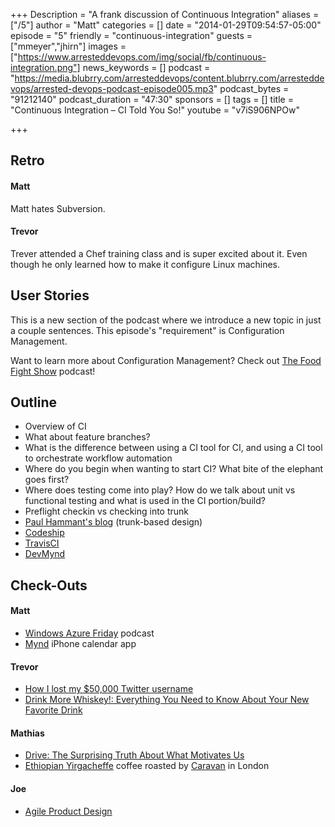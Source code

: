 +++
Description = "A frank discussion of Continuous Integration"
aliases = ["/5"]
author = "Matt"
categories = []
date = "2014-01-29T09:54:57-05:00"
episode = "5"
friendly = "continuous-integration"
guests = ["mmeyer","jhirn"]
images = ["https://www.arresteddevops.com/img/social/fb/continuous-integration.png"]
news_keywords = []
podcast = "https://media.blubrry.com/arresteddevops/content.blubrry.com/arresteddevops/arrested-devops-podcast-episode005.mp3"
podcast_bytes = "91212140"
podcast_duration = "47:30"
sponsors = []
tags = []
title = "Continuous Integration – CI Told You So!"
youtube = "v7iS906NPOw"

+++
<h2>Retro</h2>
<h4>Matt</h4>
Matt hates Subversion.
<h4>Trevor</h4>
Trever attended a Chef training class and is super excited about it. Even though he only learned how to make it configure Linux machines.
<h2>User Stories</h2>
This is a new section of the podcast where we introduce a new topic in just a couple sentences. This episode's "requirement" is Configuration Management.

Want to learn more about Configuration Management? Check out <a href="http://foodfightshow.org" target="_blank">The Food Fight Show</a> podcast!
<h2>Outline</h2>
<ul>
	<li>Overview of CI</li>
	<li>What about feature branches?</li>
	<li>What is the difference between using a CI tool for CI, and using a CI tool to orchestrate workflow automation</li>
	<li>Where do you begin when wanting to start CI? What bite of the elephant goes first?</li>
	<li>Where does testing come into play? How do we talk about unit vs functional testing and what is used in the CI portion/build?</li>
	<li>Preflight checkin vs checking into trunk</li>
	<li><a href="http://paulhammant.com/" target="_blank">Paul Hammant's blog</a> (trunk-based design)</li>
	<li><a href="http://www.codeship.io/" target="_blank">Codeship</a></li>
	<li><a href="http://travis-ci.org" target="_blank">TravisCI</a></li>
	<li><a href="http://www.devmynd.com/" target="_blank">DevMynd</a></li>
</ul>
<h2>Check-Outs</h2>
<h4>Matt</h4>
<ul>
	<li><a href="http://www.windowsazure.com/en-us/documentation/videos/windows-azure-friday/" target="_blank">Windows Azure Friday</a> podcast</li>
	<li><a href="http://itunes.apple.com/us/app/mynd-smart-calendar-meeting/id568604969?mt=8&amp;uo=4&amp;at=11lsCi" target="_blank">Mynd</a> iPhone calendar app</li>
</ul>
<h4>Trevor</h4>
<ul>
	<li><a href="http://thenextweb.com/socialmedia/2014/01/29/lost-50000-twitter-username/#!tV5eY" target="_blank">How I lost my $50,000 Twitter username</a></li>
	<li><a href="http://www.amazon.com/gp/product/1452109745/ref=as_li_ss_tl?ie=UTF8&amp;camp=1789&amp;creative=390957&amp;creativeASIN=1452109745&amp;linkCode=as2&amp;tag=arrdev-20">Drink More Whiskey!: Everything You Need to Know About Your New Favorite Drink</a><img style="border: none !important; margin: 0px !important;" src="http://ir-na.amazon-adsystem.com/e/ir?t=arrdev-20&amp;l=as2&amp;o=1&amp;a=1452109745" alt="" width="1" height="1" border="0" /></li>
</ul>
<h4>Mathias</h4>
<ul>
	<li><a href="http://www.amazon.com/gp/product/1594484805/ref=as_li_ss_tl?ie=UTF8&amp;camp=1789&amp;creative=390957&amp;creativeASIN=1594484805&amp;linkCode=as2&amp;tag=arrdev-20">Drive: The Surprising Truth About What Motivates Us</a><img style="border: none !important; margin: 0px !important;" src="http://ir-na.amazon-adsystem.com/e/ir?t=arrdev-20&amp;l=as2&amp;o=1&amp;a=1594484805" alt="" width="1" height="1" border="0" /></li>
	<li><a href="http://www.greenmountaincoffee.com/Coffee/FTOEthiopianY" target="_blank">Ethiopian Yirgacheffe</a> coffee roasted by <a href="http://www.caravanonexmouth.co.uk/" target="_blank">Caravan</a> in London</li>
</ul>
<h4>Joe</h4>
<ul>
	<li><a href="http://www.devmynd.com/event/agile-product-design" target="_blank">Agile Product Design</a></li>
</ul>
